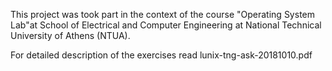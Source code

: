 This project was took part in the context of the course "Operating System Lab"at School of Electrical and Computer Engineering at National Technical University of Athens (NTUA).

For detailed description of the exercises read lunix-tng-ask-20181010.pdf
